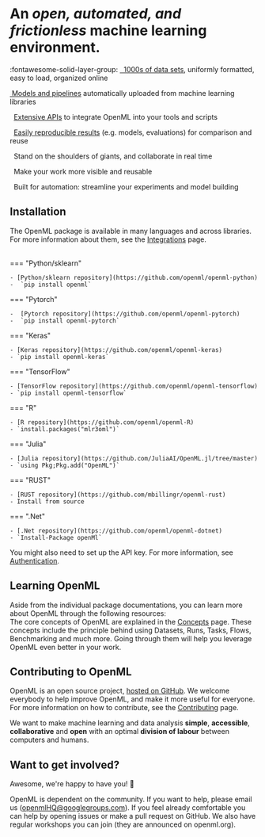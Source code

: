 <link rel="stylesheet" href="https://cdnjs.cloudflare.com/ajax/libs/font-awesome/6.2.1/css/all.min.css">

<h1>An <i>open, automated, and frictionless</i> machine learning environment.</h1>

:fontawesome-solid-layer-group: </i><a href="https://www.openml.org/search?type=data" target="_blank">&nbsp; 1000s of data sets</a>, uniformly formatted, easy to load, organized online

<p><i class="fa fa-rocket fa-fw fa-lg"></i> <a href="https://www.openml.org/search?type=flow" target="_blank">&nbsp;Models and pipelines</a> automatically uploaded from machine learning libraries</p>
<p><i class="fa fa-code fa-fw fa-lg"></i>&nbsp; <a href="https://www.openml.org/apis">Extensive APIs</a> to integrate OpenML into your tools and scripts</p>
<p><i class="fa fa-flask fa-fw fa-lg"></i>&nbsp; <a href="https://www.openml.org/search?type=run" target="_blank"> Easily reproducible results</a> (e.g. models, evaluations) for comparison and reuse</p>
<p><i class="fa fa-users fa-fw fa-lg"></i>&nbsp; Stand on the shoulders of giants, and collaborate in real time</p>
<p><i class="fa fa-graduation-cap fa-fw fa-lg"></i>&nbsp; Make your work more visible and reusable</p>
<p><i class="fa fa-bolt fa-fw fa-lg"></i>&nbsp; Built for automation: streamline your experiments and model building</p>

## Installation

The OpenML package is available in many languages and across libraries. For more information about them, see the [Integrations](./integrations/index.md) page.<br><br>

=== "Python/sklearn"

    - [Python/sklearn repository](https://github.com/openml/openml-python)
    -  `pip install openml`

=== "Pytorch"

    -  [Pytorch repository](https://github.com/openml/openml-pytorch)
    -  `pip install openml-pytorch`

=== "Keras"

    - [Keras repository](https://github.com/openml/openml-keras)
    - `pip install openml-keras`

=== "TensorFlow"
    
    - [TensorFlow repository](https://github.com/openml/openml-tensorflow)
    - `pip install openml-tensorflow`
  
=== "R"
        
    - [R repository](https://github.com/openml/openml-R)
    - `install.packages("mlr3oml")`
=== "Julia"
        
    - [Julia repository](https://github.com/JuliaAI/OpenML.jl/tree/master)
    - `using Pkg;Pkg.add("OpenML")`

=== "RUST"
        
    - [RUST repository](https://github.com/mbillingr/openml-rust)
    - Install from source

=== ".Net"
        
    - [.Net repository](https://github.com/openml/openml-dotnet)
    - `Install-Package openMl`


You might also need to set up the API key. For more information, see [Authentication](http://localhost:8000/concepts/openness/).

## Learning OpenML

Aside from the individual package documentations, you can learn more about OpenML through the following resources:<br>
The core concepts of OpenML are explained in the [Concepts](./concepts/index.md) page. These concepts include the principle behind using Datasets, Runs, Tasks, Flows, Benchmarking and much more. Going through them will help you leverage OpenML even better in your work.<br>

## Contributing to OpenML

OpenML is an open source project, <a href="https://github.com/openml">hosted on GitHub</a>. We welcome everybody to help improve OpenML, and make it more useful for everyone. For more information on how to contribute, see the [Contributing](./contributing/Contributing.md) page.

We want to make machine learning and data analysis **simple**, **accessible**, **collaborative** and **open** with an optimal **division of labour** between computers and humans.

## Want to get involved?

Awesome, we're happy to have you! :tada:

OpenML is dependent on the community. If you want to help, please email us (openmlHQ@googlegroups.com). If you feel already comfortable you can help by opening issues or make a pull request on GitHub. We also have regular workshops you can join (they are announced on openml.org).
